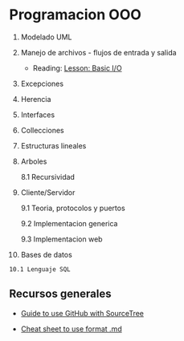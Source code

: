 # Programacion OOO

 1. Modelado UML

 2. Manejo de archivos - flujos de entrada y salida

 	* Reading: [Lesson: Basic I/O](https://docs.oracle.com/javase/tutorial/essential/io/index.html)
 
 3. Excepciones

 4. Herencia

 5. Interfaces

 6. Collecciones

 7. Estructuras lineales

 8. Arboles

	8.1 Recursividad
 
 9. Cliente/Servidor

 	9.1 Teoria, protocolos y puertos

 	9.2 Implementacion generica

 	9.3 Implementacion web

 10. Bases de datos

    10.1 Lenguaje SQL


## Recursos generales
* [Guide to use GitHub with SourceTree](https://www.youtube.com/watch?v=Yq32Ifx0bXw)

* [Cheat sheet to use format .md](https://github.com/adam-p/markdown-here/wiki/Markdown-Cheatsheet#lines)
